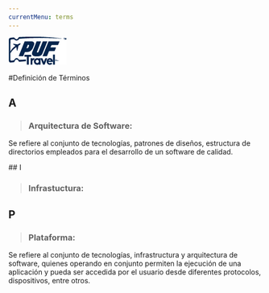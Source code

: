 ```yaml
---
currentMenu: terms
---
```

![PUF Logo](../assets/images/logos/puf-logo-blue.png)

#Definición de Términos

## A
> ### Arquitectura de Software:
Se refiere al conjunto de tecnologías, patrones de diseños, estructura de directorios empleados para el desarrollo de un software de calidad.

## I
> ### Infrastuctura:

## P
> ### Plataforma:
Se refiere al conjunto de tecnologías, infrastructura y arquitectura de software, quienes operando en conjunto permiten la ejecución de una aplicación y pueda ser accedida por el usuario desde diferentes protocolos, dispositivos, entre otros.
